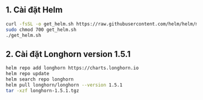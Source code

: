 ## 1. Cài đặt Helm
```sh
curl -fsSL -o get_helm.sh https://raw.githubusercontent.com/helm/helm/main/scripts/get-helm-3
sudo chmod 700 get_helm.sh
./get_helm.sh
```  
## 2. Cài đặt Longhorn version 1.5.1
```sh
helm repo add longhorn https://charts.longhorn.io
helm repo update
helm search repo longhorn
helm pull longhorn/longhorn --version 1.5.1
tar -xzf longhorn-1.5.1.tgz
```

